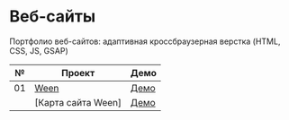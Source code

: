 # Веб-сайты

Портфолио веб-сайтов: адаптивная кроссбраузерная верстка (HTML, CSS, JS, GSAP)

| №  | Проект                                                                                                     | Демо                                                    |
| -- | ---------------------------------------------------------------------------------------------------------- | ------------------------------------------------------- |
| 01 | [Ween](https://github.com/inteltone/web-sites/tree/master/ween)                                            | [Демо](https://inteltone.ru/web-sites/ween/)            |
|    | [Карта сайта Ween]                                                                                         | [Демо](https://inteltone.ru/web-sites/ween/map.html)    |
